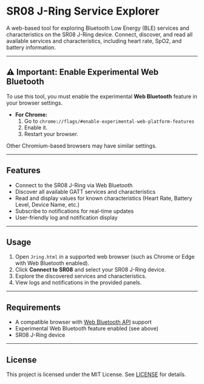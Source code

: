 # SR08 J-Ring Service Explorer

A web-based tool for exploring Bluetooth Low Energy (BLE) services and characteristics on the SR08 J-Ring device. Connect, discover, and read all available services and characteristics, including heart rate, SpO2, and battery information.

---

## ⚠️ Important: Enable Experimental Web Bluetooth

To use this tool, you must enable the experimental **Web Bluetooth** feature in your browser settings.

- **For Chrome:**  
  1. Go to `chrome://flags/#enable-experimental-web-platform-features`
  2. Enable it.
  3. Restart your browser.

Other Chromium-based browsers may have similar settings.

---

## Features

- Connect to the SR08 J-Ring via Web Bluetooth
- Discover all available GATT services and characteristics
- Read and display values for known characteristics (Heart Rate, Battery Level, Device Name, etc.)
- Subscribe to notifications for real-time updates
- User-friendly log and notification display

---

## Usage

1. Open `Jring.html` in a supported web browser (such as Chrome or Edge with Web Bluetooth enabled).
2. Click **Connect to SR08** and select your SR08 J-Ring device.
3. Explore the discovered services and characteristics.
4. View logs and notifications in the provided panels.

---

## Requirements

- A compatible browser with [Web Bluetooth API](https://developer.mozilla.org/en-US/docs/Web/API/Web_Bluetooth_API) support
- Experimental Web Bluetooth feature enabled (see above)
- SR08 J-Ring device

---

## License

This project is licensed under the MIT License. See [LICENSE](LICENSE) for details.